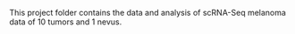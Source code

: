 This project folder contains the data and analysis of scRNA-Seq melanoma data of 10 tumors and 1 nevus.